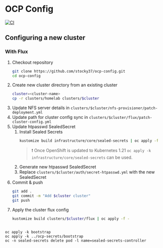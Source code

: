 # OCP Config

[![CI](https://github.com/stocky37/ocp-config/actions/workflows/ci.yml/badge.svg)](https://github.com/stocky37/ocp-config/actions/workflows/ci.yml)

## Configuring a new cluster
### With Flux

1. Checkout repository
    ```bash
    git clone https://github.com/stocky37/ocp-config.git
    cd ocp-config
    ```
1. Create new cluster directory from an existing cluster
    ```bash
    cluster=<cluster-name>
    cp -r clusters/homelab clusters/$cluster
    ```
1. Update NFS server details in `clusters/$cluster/nfs-provisioner/patch-deployment.yml`
1. Update path for cluster config sync in `clusters/$cluster/flux/patch-cluster-config.yml`
1. Update htpasswd SealedSecret
    1. Install Sealed Secrets
        ```bash
        kustomize build infrastructure/core/sealed-secrets | oc apply -f -
        ```
        > :exclamation: Once OpenShift is updated to Kubernetes 1.21  `oc apply -k infrastructure/core/sealed-secrets` can be used.
    1. Generate new htpasswd SealedSecret
    1. Replace `clusters/$cluster/auth/secret-htpasswd.yml` with the new SealedSecret
1. Commit & push
    ```bash
    git add .
    git commit -m "Add $cluster cluster"
    git push
    ```
1. Apply the cluster flux config
    ```bash
    kustomize build clusters/$cluster/flux | oc apply -f -
    ```
   



##
```
oc apply -k bootstrap
oc apply -k ../ocp-secrets/bootstrap
oc -n sealed-secrets delete pod -l name=sealed-secrets-controller
```

